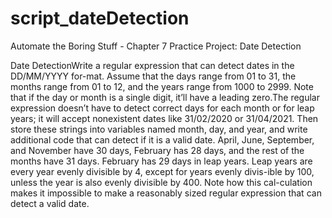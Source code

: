 # script_dateDetection
Automate the Boring Stuff - Chapter 7 Practice Project: Date Detection

Date DetectionWrite a regular expression that can detect dates in the DD/MM/YYYY for-mat. Assume that the days range from 01 to 31, the months range from 01 to 12, and the years range from 1000 to 2999. Note that if the day or month is a single digit, it’ll have a leading zero.The regular expression doesn’t have to detect correct days for each month or for leap years; it will accept nonexistent dates like 31/02/2020 or 31/04/2021. Then store these strings into variables named month, day, and year, and write additional code that can detect if it is a valid date. April, June, September, and November have 30 days, February has 28 days, and the rest of the months have 31 days. February has 29 days in leap years. Leap years are every year evenly divisible by 4, except for years evenly divis-ible by 100, unless the year is also evenly divisible by 400. Note how this cal-culation makes it impossible to make a reasonably sized regular expression that can detect a valid date.
